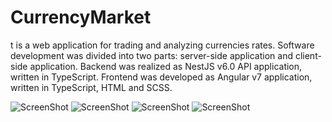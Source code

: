 # CurrencyMarket
t is a web application for trading and analyzing currencies rates. Software development was divided into two parts: server-side application and client-side application. Backend was realized as NestJS v6.0 API application, written in TypeScript. Frontend was developed as Angular v7 application, written in TypeScript, HTML and SCSS.

![ScreenShot](https://i.ibb.co/16Y4gVK/12.png)
![ScreenShot](https://i.ibb.co/z5JLXXy/22.png)
![ScreenShot](https://i.ibb.co/YPHwMsp/32.png)
![ScreenShot](https://i.ibb.co/cJCBZXK/42.png)
